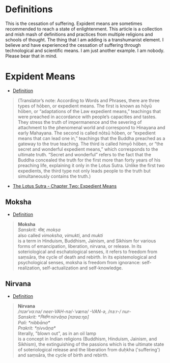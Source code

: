 # Definitions

This is the cessation of suffering. Expident means are sometimes recommended to reach a state of enlightenment. This article is a collection and mish mash of definitions and practices from multiple religions and schools of thought. The thing that I am adding is a transhumanist element. I believe and have experienced the cessation of suffering through technological and scientific means. I am just another example. I am nobody. Please bear that in mind.

# Expident Means
- [Definition](https://www.nichirenlibrary.org/en/ott/PART-1/2)
> (Translator’s note: According to Words and Phrases, there are three types of hōben, or expedient means. The first is known as hōyū hōben, or “adaptations of the Law expedient means,” teachings that were preached in accordance with people’s capacities and tastes. They stress the truth of impermanence and the severing of attachment to the phenomenal world and correspond to Hinayana and early Mahayana. The second is called nōtsū hōben, or “expedient means that can lead one in,” teachings that the Buddha preached as a gateway to the true teaching. The third is called himyō hōben, or “the secret and wonderful expedient means,” which corresponds to the ultimate truth. “Secret and wonderful” refers to the fact that the Buddha concealed the truth for the first more than forty years of his preaching life, explaining it only in the Lotus Sutra. Unlike the first two expedients, the third type not only leads people to the truth but simultaneously contains the truth.)
- [The Lotus Sutra - Chapter Two: Expedient Means](https://nichiren.info/buddhism/lotussutra/text/chap02.html)

## Moksha
- [Definition](https://en.wikipedia.org/wiki/Moksha)
> **Moksha**  
> *Sanskrit: मोक्ष, mokṣa*  
> also called *vimoksha*, *vimukti*, and *mukti*  
> is a term in Hinduism, Buddhism, Jainism, and Sikhism for various forms of emancipation, liberation, nirvana, or release. In its soteriological and eschatological senses, it refers to freedom from saṃsāra, the cycle of death and rebirth. In its epistemological and psychological senses, moksha is freedom from ignorance: self-realization, self-actualization and self-knowledge.  

## Nirvana
- [Definition](https://en.wikipedia.org/wiki/Nirvana)
> **Nirvana**    
> */nɪərˈvɑːnə/ neer-VAH-nə/-ˈvænə/ -⁠VAN-ə, /nɜːr-/ nur-*  
> *Sanskrit: \*निर्वाण nirvāṇa [nɪrʋaːɳɐ]*  
> *Pali: \*nibbāna\**  
> *Prakrit: \*ṇivvāṇa\**  
> literally, "blown out", as in an oil lamp  
> is a concept in Indian religions (Buddhism, Hinduism, Jainism, and Sikhism), the extinguishing of the passions which is the ultimate state of soteriological release and the liberation from duḥkha ('suffering') and saṃsāra, the cycle of birth and rebirth.  